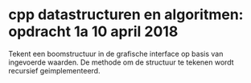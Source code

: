 # cpp datastructuren en algoritmen: opdracht 1a   10 april 2018

Tekent een boomstructuur in de grafische interface op basis van ingevoerde waarden.
De methode om de structuur te tekenen wordt recursief geimplementeerd.
